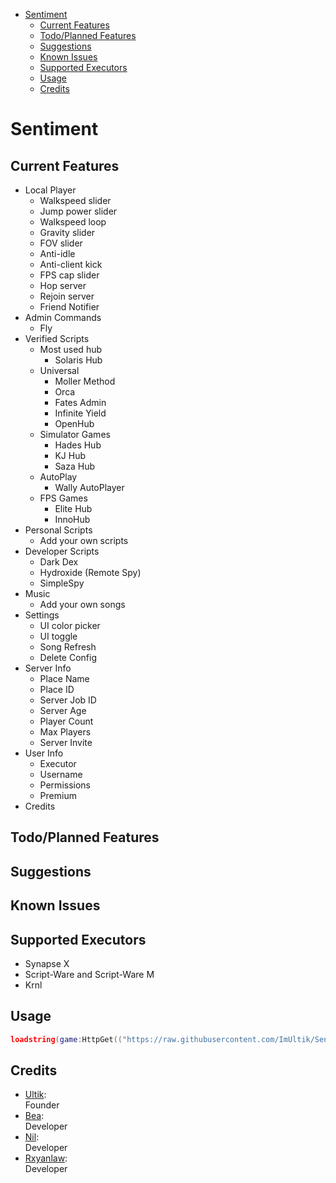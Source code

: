 - [Sentiment](#Satella)
  - [Current Features](#current-features)
  - [Todo/Planned Features](#todoplanned-features)
  - [Suggestions](#suggestions)
  - [Known Issues](#known-issues)
  - [Supported Executors](#supported-executors)
  - [Usage](#usage)
  - [Credits](#credits)

# Sentiment
## Current Features
- Local Player
  - Walkspeed slider
  - Jump power  slider 
  - Walkspeed loop 
  - Gravity slider
  - FOV slider
  - Anti-idle
  - Anti-client kick
  - FPS cap slider
  - Hop server 
  - Rejoin server
  - Friend Notifier
- Admin Commands
  - Fly
- Verified Scripts 
  - Most used hub
    - Solaris Hub 
  - Universal 
    - Moller Method
    - Orca
    - Fates Admin
    - Infinite Yield
    - OpenHub
  - Simulator Games
    - Hades Hub
    - KJ Hub
    - Saza Hub
  - AutoPlay 
    - Wally AutoPlayer
  - FPS Games
    - Elite Hub
    - InnoHub
- Personal Scripts
  - Add your own scripts 
- Developer Scripts
  - Dark Dex
  - Hydroxide (Remote Spy)
  - SimpleSpy
- Music 
  - Add your own songs
- Settings
  - UI color picker
  - UI toggle
  - Song Refresh
  - Delete Config
- Server Info
  - Place Name 
  - Place ID
  - Server Job ID
  - Server Age
  - Player Count
  - Max Players
  - Server Invite
- User Info
  - Executor 
  - Username
  - Permissions
  - Premium
- Credits

## Todo/Planned Features

## Suggestions

## Known Issues


## Supported Executors
- Synapse X
- Script-Ware and Script-Ware M
- Krnl

## Usage
```lua
loadstring(game:HttpGet(("https://raw.githubusercontent.com/ImUltik/Sentiment-Source/main/sentiment.lua?token=<token>"),true))()
```

## Credits
- [Ultik](https://github.com/ImUltik):<br/>
  Founder
- [Bea](https://github.com/beailotus):<br/>
  Developer
- [Nil](https://github.com/nilIsHot):<br/>
  Developer
- [Rxyanlaw](https://github.com/Rxyanlaw):<br/>
  Developer
